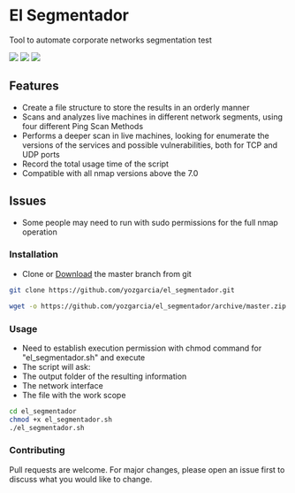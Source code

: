 # El Segmentador

Tool to automate corporate networks segmentation test

![](https://img.shields.io/github/license/yozgarcia/el_segmentador.svg?style=plastic) ![](https://img.shields.io/github/last-commit/yozgarcia/el_segmentador.svg) ![](https://img.shields.io/badge/nmap-%3E%3D%207.0-green.svg)

## Features
- Create a file structure to store the results in an orderly manner
- Scans and analyzes live machines in different network segments, using four different Ping Scan Methods
- Performs a deeper scan in live machines, looking for enumerate the versions of the services and possible vulnerabilities, both for TCP and UDP ports
- Record the total usage time of the script
- Compatible with all nmap versions above the 7.0

## Issues
- Some people may need to run with sudo permissions for the full nmap operation

### Installation

- Clone or [Download](https://github.com/yozgarcia/el_segmentador/archive/master.zip) the master branch from git

```bash
git clone https://github.com/yozgarcia/el_segmentador.git
```
```bash
wget -o https://github.com/yozgarcia/el_segmentador/archive/master.zip
```

### Usage
- Need to establish execution permission with chmod command for "el_segmentador.sh" and execute
- The script will ask:
 - The output folder of the resulting information
 - The network interface 
 - The file with the work scope

```bash
cd el_segmentador
chmod +x el_segmentador.sh
./el_segmentador.sh
```

### Contributing
Pull requests are welcome. For major changes, please open an issue first to discuss what you would like to change.